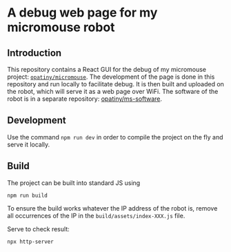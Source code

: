 # A debug web page for my micromouse robot

## Introduction

This repository contains a React GUI for the debug of my micromouse project: [`opatiny/micromouse`](https://github.com/opatiny/micromouse). The development of the page is done in this repository and run locally to facilitate debug. It is then built and uploaded on the robot, which will serve it as a web page over WiFi. The software of the robot is in a separate repository: [opatiny/ms-software](https://github.com/opatiny/ms-software).

## Development

Use the command `npm run dev` in order to compile the project on the fly and serve it locally.

## Build

The project can be built into standard JS using

```
npm run build
```

To ensure the build works whatever the IP address of the robot is, remove all occurrences of the IP in the `build/assets/index-XXX.js` file.

Serve to check result:

```
npx http-server
```
